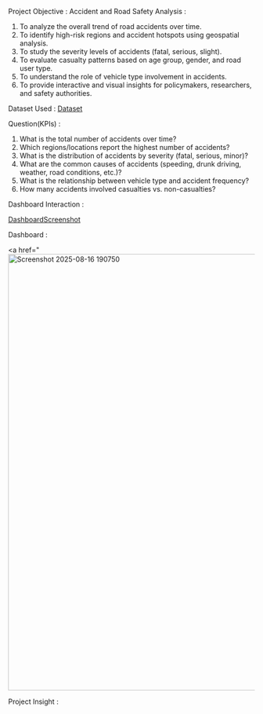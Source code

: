 Project Objective : Accident and Road Safety Analysis :

1. To analyze the overall trend of road accidents over time.
2. To identify high-risk regions and accident hotspots using geospatial analysis.
3. To study the severity levels of accidents (fatal, serious, slight).
4. To evaluate casualty patterns based on age group, gender, and road user type.
5. To understand the role of vehicle type involvement in accidents.
6. To provide interactive and visual insights for policymakers, researchers, and safety authorities.

Dataset Used : 
<a href="https://github.com/SanatMishra12/Road-Accident---Data-Analysis-Dashboard-Creation-Using-Tableau-/blob/main/accident_data.csv.gz">Dataset</a>

Question(KPIs) : 

1. What is the total number of accidents over time?
2. Which regions/locations report the highest number of accidents?
3. What is the distribution of accidents by severity (fatal, serious, minor)?
4. What are the common causes of accidents (speeding, drunk driving, weather, road conditions, etc.)?
5. What is the relationship between vehicle type and accident frequency?
6. How many accidents involved casualties vs. non-casualties?


Dashboard Interaction : 

<a href="https://github.com/SanatMishra12/Road-Accident---Data-Analysis-Dashboard-Creation-Using-Tableau-/blob/main/Screenshot%202025-08-16%20190750.png">DashboardScreenshot</a>


Dashboard : 

<a href="<img width="1580" height="889" alt="Screenshot 2025-08-16 190750" src="https://github.com/user-attachments/assets/23d33fcf-21e9-412f-8b36-3c24e9ff8492"></a>


Project Insight : 




